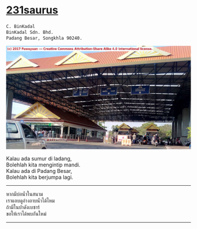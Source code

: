 # [231saurus](https://cbkadal.github.io/231saurus/)

```
C. BinKadal
BinKadal Sdn. Bhd.
Padang Besar, Songkhla 90240.
```

![Padang Besar](Docusaurus/static/img/PadangBesar.jpg)

Kalau ada sumur di ladang,<br>
Bolehlah kita mengintip mandi.<br>
Kalau ada di Padang Besar,<br>
Bolehlah kita berjumpa lagi.<br>
<hr>
หากมีบ่อน้ำในสนาม<br>
เราแอบดูอ่างอาบน้ำได้ไหม<br>
ถ้ามีในปาดังเบซาร์<br>
ขอให้เราได้พบกันใหม่<br>
<hr><br>
